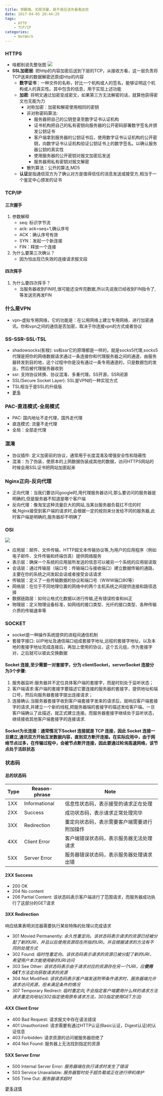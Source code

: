 ```yaml
---
title: 想翻墙、无限流量，是不是应该先看看这些
date: 2017-04-05 20:44:29
tags:
    - HTTP
    - TCP/IP
categories:
    - NetWork
---
```

### HTTPS
- 啥都别说先整张图
![](/img/network/https.png)
- **SSL加密层**: 把http的内容加密后送到下层的TCP，从接收方看，这一层负责将TCP送来的数据解密还原成http的内容
    - **数字证书**：一种文件的名称，好比一个机构或人的签名，能够证明这个机构或人的真实性。其中包含的信息，用于实现上述功能
    - **加密**: 将明文通过加密变成密文，如果第三方无法解密的话，就算他获得密文也无能为力
        - 对称加密：加密和解密使用相同的密钥
        - 非对称密码算法: 
            - 服务器把自己的公钥登录至数字证书认证机构
            - 证书机构把自己的私有密钥向服务器的公开密码部署数字签名并颁发公钥证书
            - 客户端拿到服务器的公钥证书后，使用数字证书认证机构的公开密钥，向数字证书认证机构验证公钥证书上的数字签名。以确认服务器公钥的真实性
            - 使用服务器的公开密钥对报文加密后发送
            - 服务器用私有密钥对报文解密
        - 散列算法：公开的算法,MD5
    - **认证**是指通信双方为了确认对方是值得信任的消息发送或接受方,相当于一个鉴定中心颁发的证书
<!--more-->

### TCP/IP

#### 三次握手
1. 参数解释
    - seq: 标识字节流
    - ack: ack=seq+1,确认序号
    - ACK：确认序号有效
    - SYN：发起一个新连接
    - FIN：释放一个连接
2. 为什么要第三次确认？
    - 因为怕出现已失效的连接请求报文段

#### 四次挥手
1. 为什么要四次挥手？
    - 当服务器收到FIN时,很可能还没传完数据,所以先说我已经收到FIN指令了,等发送完再发FIN

### 什么是VPN
- vpn–虚拟专用网络，它的功能是：在公用网络上建立专用网络，进行加密通讯。你和vpn之间的通信是否加密，取决于你连接vpn的方式或者协议
### SS-SSR-SSL-TSL
- shadowsocks(影梭): ss和ssr它的原理都是一样的，就是socks5代理,socks5代理是把你的网络数据请求通过一条连接你和代理服务器之间的通道，由服务器转发到目的地，这个过程中你是没有通过一条专用通道的，只是数据包的发出，然后被代理服务器收到
- ssr: 支持协议转换、协议混淆、多重代理。SS开源，SSR闭源
- SSL(Secure Socket Layer): SSL是VPN的一种实现方式
- TSL相当于是SSL的升级版
- [更多](https://blog.csdn.net/ShellDawn/article/details/78345240)
### PAC-直连模式-全局模式
- PAC: 国内地址不走代理，国外走代理
- 直连模式: 流量不走代理
- 全局：全部走代理
### 混淆
- 协议插件: 定义加密前的协议，通常用于长度混淆及增强安全性和隐蔽性
- 混淆：为了伪装，使原本的上网数据伪装成其他的数据，访问HTTPS网站的时候会用SSL证书把网站加密起来
### Nginx正向-反向代理
- 正向代理：当我们要访问google时,用代理服务器访问,那么要访问的服务器是明确的,但是服务器不知道是哪个客户端
- 反向代理：像淘宝这种流量巨大的网站,当某台服务器负载扛不住的时候,Nginx接受到客户端的请求时,会根据一定的规则来分发给不同的服务器,此时客户端是明确的,服务器却不明确了

### OSI
![](/img/network/OSI.jpg)
- 应用层：邮件、文件传输、HTTP超文本传输协议等,为用户的应用程序（例如电子邮件、文件传输和终端仿真）提供网络服务
- 表示层：确保一个系统的应用层所发送的信息可以被另一个系统的应用层读取
- 会话层：通过传输层（端口号：传输端口与接收端口）建立数据传输的通路，主要在你的系统之间发起会话或者接受会话请求
- 传输层：定义了一些传输数据的协议和端口号（WWW端口80等）
- 网络层：在位于不同地理位置的网络中的两个主机系统之间提供连接和路径选择
- 数据链路层：如何让格式化数据以进行传输,还有错误检查和纠正
- 物理层：定义物理设备标准，如网线的接口类型、光纤的接口类型、各种传输介质的传输速率等

### SOCKET
- socket是一种操作系统提供的进程间通信机制
- 套接字接口: 以IP地址及通信端口组成套接字地址,远程的套接字地址，以及本地的套接字地址完成连接后，再加上使用的协议，这个五元组，作为套接字对，之后就可以彼此交换数据

#### Socket 连接,至少需要一对套接字，分为 clientSocket，serverSocket 连接分为3个步骤:
1. 服务器监听:服务器并不定位具体客户端的套接字，而是时刻处于监听状态；
2. 客户端请求:客户端的套接字要描述它要连接的服务器的套接字，提供地址和端口号，然后向服务器套接字提出连接请求；
3. 连接确认:当服务器套接字收到客户端套接字发来的请求后，就响应客户端套接字的请求,并建立一个新的线程,把服务器端的套接字的描述发给客户端。一旦客户端确认了此描述，就正式建立连接。而服务器套接字继续处于监听状态，继续接收其他客户端套接字的连接请求.

#### Socket为长连接：通常情况下Socket 连接就是 TCP 连接，因此 Socket 连接一旦建立,通讯双方开始互发数据内容，直到双方断开连接。在实际应用中，由于网络节点过多，在传输过程中，会被节点断开连接，因此要通过轮询高速网络，该节点处于活跃状态

### 状态码

#### 总的状态码
Type|Reason-phrase|Note
---|---|---
1XX|Informational|信息性状态码，表示接受的请求正在处理
2XX|Success|成功状态码，表示请求正常处理完毕
3XX|Redirection|重定向状态码，表示需要客户端需要进行附加操作
4XX|Client Error|客户端错误状态码，表示服务器无法处理请求
5XX|Server Error|服务器错误状态码，表示服务器处理请求出错

#### 2XX Success
- 200 OK
- 204 No content
- 206 Partial Content: 该状态码表示客户端进行了范围请求，而服务器成功执行了这部分的GET请求

#### 3XX Redirection
响应结果表明浏览器需要执行某些特殊的处理以完成请求
- 301 Movied Permanently: *永久性重定向。该状态码表示请求的资源已经被分配了新的URI，并且以后使用资源现在所指的URI。并且根据请求的方法有不同的处理方式*
- 302 Found: *临时性重定向。该状态码表示请求的资源已被分配了新的URI，希望用户本次能使用新的URI访问*
- 303 See Other: *该状态码表示由于请求对应的资源存在另一个URI，应**使用GET**方法定向获取请求的资源*
- 304 Not Modified: *该状态码表示客户端发送附带条件请求时，服务器端允许请求访问资源，但未满足条件的情况*
- 307 Temporary Redirect: *临时重定向,不会指定客户端要用什么样的请求方法请求重定向地址(302指定使用原有请求方法，303指定使用GET方法)*

#### 4XX Client Error
- 400 Bad Request: 请求报文中存在语法错误
- 401 Unauthorized: 请求需要有通过HTTP认证(Basic认证，Digest认证)的认证信息
- 403 Forbidden: 请求资源的访问被服务器拒绝了
- 404 Not Found: 服务器上无法找到指定的资源

#### 5XX Server Error
- 500 Internal Server Error: *服务器端在执行请求时发生了错误*
- 503 Service Unavailable: *服务器暂时处于超负载或正在进行停机维护*
- 505 Time Out: *服务器请求超时*

[更多详情](https://www.cnblogs.com/hjxcode/p/5663830.html)